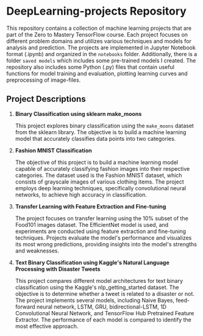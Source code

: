 # DeepLearning-projects Repository

This repository contains a collection of machine learning projects that are part of the Zero to Mastery TensorFlow course. Each project focuses on different problem domains and utilizes various techniques and models for analysis and prediction. The projects are implemented in Jupyter Notebook format (.ipynb) and organized in the `notebooks` folder. Additionally, there is a folder `saved models` which includes some pre-trained models I created. The repository also includes some Python (.py) files that contain useful functions for model training and evaluation, plotting learning curves and preprocessing of image-files.

## Project Descriptions

1. **Binary Classification using sklearn make_moons**

   This project explores binary classification using the `make_moons` dataset from the sklearn library. The objective is to build a machine learning model that accurately classifies data points into two categories. 
   
2. **Fashion MNIST Classification**

   The objective of this project is to build a machine learning model capable of accurately classifying fashion images into their respective categories. The dataset used is the Fashion MNIST dataset, which consists of grayscale images of various clothing items. The project employs deep learning techniques, specifically convolutional neural networks, to achieve high accuracy in classification.
   
3. **Transfer Learning with Feature Extraction and Fine-tuning**

   The project focuses on transfer learning using the 10% subset of the Food101 images dataset. The EfficientNet model is used, and experiments are conducted using feature extraction and fine-tuning techniques. Projects evaluate the model's performance and visualizes its most wrong predictions, providing insights into the model's strengths and weaknesses.
   
4. **Text Binary Classification using Kaggle's Natural Language Processing with Disaster Tweets**

   This project compares different model architectures for text binary classification using the Kaggle's nlp_getting_started dataset. The objective is to determine whether a tweet is related to a disaster or not. The project implements several models, including Naive Bayes, feed-forward neural network, LSTM, GRU, bidirectional-LSTM, 1D Convolutional Neural Network, and TensorFlow Hub Pretrained Feature Extractor. The performance of each model is compared to identify the most effective approach.
   
